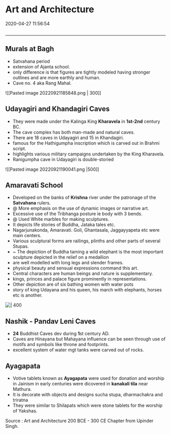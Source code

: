 # Art and Architecture

2020-04-27 11:56:54

```toc
```

---

## Murals at Bagh

- Satvahana period
- extension of Ajanta school.
- only difference is that figures are tightly modeled having stronger outlines and are more earthly and human.
- Cave no. 4 aka Rang Mahal.

![[Pasted image 20220921185848.png | 300]]

## Udayagiri and Khandagiri Caves

- They were made under the Kalinga King **Kharavela** in **1st-2nd** century BC.
- The cave complex has both man-made and natural caves.
- There are 18 caves in Udayagiri and 15 in Khandagiri.
- famous for the Hathigumpha inscription which is carved out in Brahmi script.
- highlights various military campaigns undertaken by the King Kharavela.
- Ranigumpha cave in Udayagiri is double-storied

![[Pasted image 20220921190041.png |500]]

## Amaravati School

- Developed on the banks of **Krishna** river under the patronage of the **Satvahana** rulers.
- @ More emphasis on the use of dynamic images or narrative art.
- Excessive use of the Tribhanga posture ie body with 3 bends.
- @ Used White marbles for making sculptures.
- It depicts life stories of Buddha, Jataka tales etc.
- Nagarjunakonda, Amaravati. Goli, Ghantasala, Jaggayyapeta etc were main centers.
- Various sculptural forms are railings, plinths and other parts of several Stupas.
- ~ The depiction of Buddha taming a wild elephant is the most important sculpture depicted in the relief on a medallion
- are well modelled with long legs and slender frames.
- physical beauty and sensual expressions command this art.
- Central characters are human beings and nature is supplementary.
- kings, princes and palace figure prominently in representations.
- Other depiction are of six bathing women with water pots
- story of king Udayana and his queen, his march with elephants, horses etc is another.

![ | 400](Art-and-Architecture-image1-23440145.jpg)

## Nashik - Pandav Leni Caves

- **24** Buddhist Caves dev during **1**st century AD.
- Caves are Hinayana but Mahayana influence can be seen through use of motifs and symbols like throne and footprints.
- excellent system of water mgt tanks were carved out of rocks.

## Ayagapata

- Votive tablets known as **Ayagapata** were used for donation and worship in Jainism in early centuries were dicovered in **kanakali tila** near Mathura.
- It is decorate with objects and designs sucha stupa, dharmachakra and triratna
- They were similar to Shilapats which were stone tablets for the worship of Yakshas.


Source : Art and Architecture 200 BCE - 300 CE Chapter from Upinder Singh.
